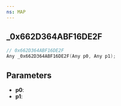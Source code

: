 ```yaml
---
ns: MAP
---
```

## _0x662D364ABF16DE2F

```c
// 0x662D364ABF16DE2F
Any _0x662D364ABF16DE2F(Any p0, Any p1);
```

## Parameters
* **p0**:
* **p1**:
